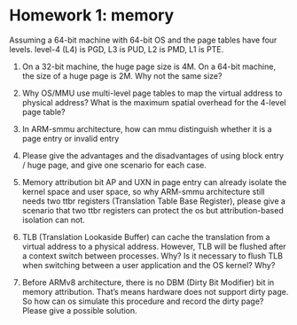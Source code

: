 # Homework 1: memory

Assuming a 64-bit machine with 64-bit OS and the page tables have four levels. level-4 (L4) is PGD, L3 is PUD, L2 is PMD, L1 is PTE.

1. On a 32-bit machine, the huge page size is 4M. On a 64-bit machine, the size of a huge page is 2M. Why not the same size?

2. Why OS/MMU use multi-level page tables to map the virtual address to physical address? What is the maximum spatial overhead for the 4-level page table?

3. In ARM-smmu architecture, how can mmu distinguish whether it is a page entry or invalid entry

4. Please give the advantages and the disadvantages of using block entry / huge page, and give one scenario for each case.

5. Memory attribution bit AP and UXN in page entry can already isolate the kernel space and user space, so why ARM-smmu architecture still needs two ttbr registers (Translation Table Base Register), please give a scenario that two ttbr registers can protect the os but attribution-based isolation can not.

6. TLB (Translation Lookaside Buffer) can cache the translation from a virtual address to a physical address. However, TLB will be flushed after a context switch between processes. Why? Is it necessary to flush TLB when switching between a user application and the OS kernel? Why?

7. Before ARMv8 architecture, there is no DBM (Dirty Bit Modifier) bit in memory attribution. That’s means hardware does not support dirty page. So how can os simulate this procedure and record the dirty page? Please give a possible solution.